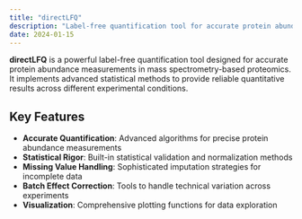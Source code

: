 ```yaml
---
title: "directLFQ"
description: "Label-free quantification tool for accurate protein abundance measurements"
date: 2024-01-15
---
```


**directLFQ** is a powerful label-free quantification tool designed for accurate protein abundance measurements in mass spectrometry-based proteomics. It implements advanced statistical methods to provide reliable quantitative results across different experimental conditions.

## Key Features

- **Accurate Quantification**: Advanced algorithms for precise protein abundance measurements
- **Statistical Rigor**: Built-in statistical validation and normalization methods
- **Missing Value Handling**: Sophisticated imputation strategies for incomplete data
- **Batch Effect Correction**: Tools to handle technical variation across experiments
- **Visualization**: Comprehensive plotting functions for data exploration
